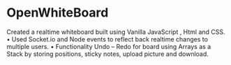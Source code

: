 # OpenWhiteBoard

 Created a realtime whiteboard built using
Vanilla JavaScript , Html and CSS.
• Used Socket.io and Node events to reflect
back realtime changes to multiple users.
• Functionality Undo – Redo for board using
Arrays as a Stack by storing positions, sticky
notes, upload picture and download.
